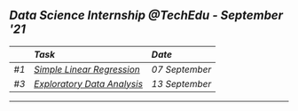 ## _Data Science Internship @TechEdu - September '21_
|        | _Task_ | _Date_ |
| ------ | :----| :---------- |
| _#1_ | [_Simple Linear Regression_](TASKS/%231/Description.md) | _07 September_ |
| _#3_ | [_Exploratory Data Analysis_](TASKS/%233/Description.md) | _13 September_ |
---




